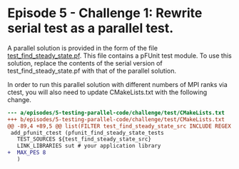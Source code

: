 # Episode 5 - Challenge 1: Rewrite serial test as a parallel test.

A parallel solution is provided in the form of the file
[test_find_steady_state.pf](./test_find_steady_state.pf). This file contains
a pFUnit test module. To use this solution, replace the contents of the serial
version of test_find_steady_state.pf with that of the parallel solution. 

In order to run this parallel solution with different numbers of MPI ranks via
ctest, you will also need to update CMakeLists.txt with the following change.

```diff
--- a/episodes/5-testing-parallel-code/challenge/test/CMakeLists.txt
+++ b/episodes/5-testing-parallel-code/challenge/test/CMakeLists.txt
@@ -89,4 +89,5 @@ list(FILTER test_find_steady_state_src INCLUDE REGEX ".*test_find_steady_state.p
 add_pfunit_ctest (pfunit_find_steady_state_tests
   TEST_SOURCES ${test_find_steady_state_src}
   LINK_LIBRARIES sut # your application library
+  MAX_PES 8
   )
```
